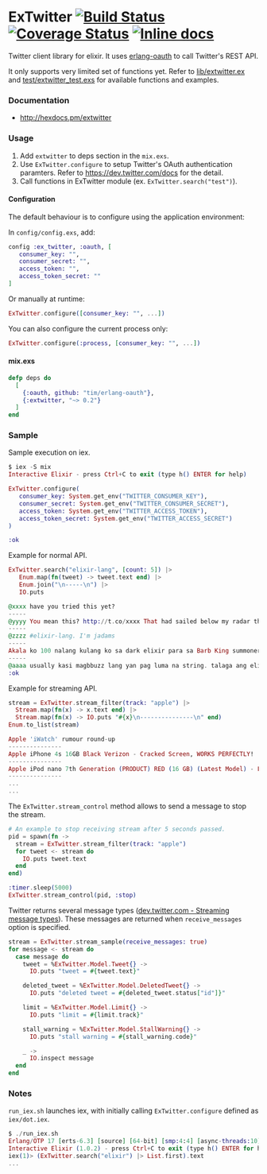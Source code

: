 # ExTwitter [![Build Status](https://secure.travis-ci.org/parroty/extwitter.png?branch=master "Build Status")](http://travis-ci.org/parroty/extwitter) [![Coverage Status](https://coveralls.io/repos/parroty/extwitter/badge.png?branch=master)](http://img.shields.io/coveralls/parroty/extwitter.svg) [![Inline docs](http://inch-ci.org/github/parroty/extwitter.svg?branch=master&style=flat)](http://inch-ci.org/github/parroty/extwitter)

Twitter client library for elixir. It uses <a href="https://github.com/tim/erlang-oauth/" target="_blank">erlang-oauth</a> to call Twitter's REST API.

It only supports very limited set of functions yet. Refer to <a href="https://github.com/parroty/extwitter/blob/master/lib/extwitter.ex" target="_blank">lib/extwitter.ex</a> and <a href="https://github.com/parroty/extwitter/blob/master/test/extwitter_test.exs" target="_blank">test/extwitter_test.exs</a> for available functions and examples.

### Documentation
  * http://hexdocs.pm/extwitter

### Usage
1. Add `extwitter` to deps section in the `mix.exs`.
2. Use `ExTwitter.configure` to setup Twitter's OAuth authentication paramters. Refer to https://dev.twitter.com/docs for the detail.
3. Call functions in ExTwitter module (ex. `ExTwitter.search("test")`).

#### Configuration

The default behaviour is to configure using the application environment:

In `config/config.exs`, add:

```elixir
config :ex_twitter, :oauth, [
   consumer_key: "",
   consumer_secret: "",
   access_token: "",
   access_token_secret: ""
]
```

Or manually at runtime:

```elixir
ExTwitter.configure([consumer_key: "", ...])
```

You can also configure the current process only:

```elixir
ExTwitter.configure(:process, [consumer_key: "", ...])
```

#### mix.exs
```elixir
defp deps do
  [
    {:oauth, github: "tim/erlang-oauth"},
    {:extwitter, "~> 0.2"}
  ]
end
```

### Sample
Sample execution on iex.

```Elixir
$ iex -S mix
Interactive Elixir - press Ctrl+C to exit (type h() ENTER for help)
```
```Elixir
ExTwitter.configure(
   consumer_key: System.get_env("TWITTER_CONSUMER_KEY"),
   consumer_secret: System.get_env("TWITTER_CONSUMER_SECRET"),
   access_token: System.get_env("TWITTER_ACCESS_TOKEN"),
   access_token_secret: System.get_env("TWITTER_ACCESS_SECRET")
)

:ok
```
Example for normal API.
```Elixir
ExTwitter.search("elixir-lang", [count: 5]) |>
   Enum.map(fn(tweet) -> tweet.text end) |>
   Enum.join("\n-----\n") |>
   IO.puts

@xxxx have you tried this yet?
-----
@yyyy You mean this? http://t.co/xxxx That had sailed below my radar thus far.
-----
@zzzz #elixir-lang. I'm jadams
-----
Akala ko 100 nalang kulang ko sa dark elixir para sa Barb King summoner level.
-----
@aaaa usually kasi magbbuzz lang yan pag luma na string. talaga ang elixir.
:ok
```
Example for streaming API.
```Elixir
stream = ExTwitter.stream_filter(track: "apple") |>
  Stream.map(fn(x) -> x.text end) |>
  Stream.map(fn(x) -> IO.puts "#{x}\n---------------\n" end)
Enum.to_list(stream)

Apple 'iWatch' rumour round-up
---------------
Apple iPhone 4s 16GB Black Verizon - Cracked Screen, WORKS PERFECTLY!
---------------
Apple iPod nano 7th Generation (PRODUCT) RED (16 GB) (Latest Model) - Full read by
---------------
...
...
```

The `ExTwitter.stream_control` method allows to send a message to stop the stream.

```Elixir
# An example to stop receiving stream after 5 seconds passed.
pid = spawn(fn ->
  stream = ExTwitter.stream_filter(track: "apple")
  for tweet <- stream do
    IO.puts tweet.text
  end
end)

:timer.sleep(5000)
ExTwitter.stream_control(pid, :stop)
```

Twitter returns several message types (<a href="https://dev.twitter.com/streaming/overview/messages-types" target="_blank">dev.twitter.com - Streaming message types</a>). These messages are returned when `receive_messages` option is specified.

```Elixir
stream = ExTwitter.stream_sample(receive_messages: true)
for message <- stream do
  case message do
    tweet = %ExTwitter.Model.Tweet{} ->
      IO.puts "tweet = #{tweet.text}"

    deleted_tweet = %ExTwitter.Model.DeletedTweet{} ->
      IO.puts "deleted tweet = #{deleted_tweet.status["id"]}"

    limit = %ExTwitter.Model.Limit{} ->
      IO.puts "limit = #{limit.track}"

    stall_warning = %ExTwitter.Model.StallWarning{} ->
      IO.puts "stall warning = #{stall_warning.code}"

    _ ->
      IO.inspect message
  end
end
```

### Notes
`run_iex.sh` launches iex, with initially calling `ExTwitter.configure` defined as `iex/dot.iex`.

```Elixir
$ ./run_iex.sh
Erlang/OTP 17 [erts-6.3] [source] [64-bit] [smp:4:4] [async-threads:10]...
Interactive Elixir (1.0.2) - press Ctrl+C to exit (type h() ENTER for help)
iex(1)> (ExTwitter.search("elixir") |> List.first).text
...
```
